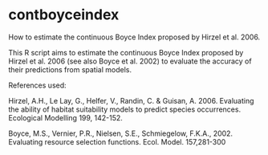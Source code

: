 # contboyceindex
How to estimate the continuous Boyce Index proposed by Hirzel et al. 2006.

This R script aims to estimate the continuous Boyce Index proposed by Hirzel et al. 2006
(see also Boyce et al. 2002) to evaluate the accuracy of their predictions from spatial models.

References used:

Hirzel, A.H., Le Lay, G., Helfer, V., Randin, C. & Guisan, A. 2006.
Evaluating the ability of habitat suitability models to predict species occurrences.
Ecological Modelling 199, 142-152.

Boyce, M.S., Vernier, P.R., Nielsen, S.E., Schmiegelow, F.K.A., 2002.
Evaluating resource selection functions. Ecol. Model. 157,281-300
